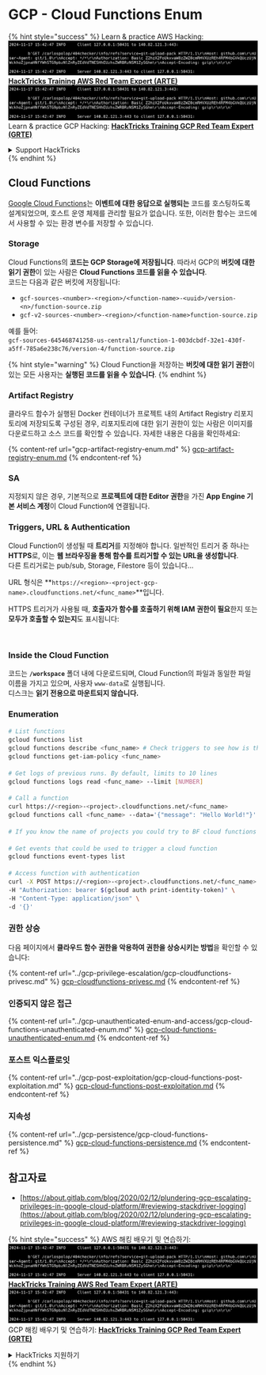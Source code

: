 # GCP - Cloud Functions Enum

{% hint style="success" %}
Learn & practice AWS Hacking:<img src="../../../.gitbook/assets/image (1).png" alt="" data-size="line">[**HackTricks Training AWS Red Team Expert (ARTE)**](https://training.hacktricks.xyz/courses/arte)<img src="../../../.gitbook/assets/image (1).png" alt="" data-size="line">\
Learn & practice GCP Hacking: <img src="../../../.gitbook/assets/image (2).png" alt="" data-size="line">[**HackTricks Training GCP Red Team Expert (GRTE)**<img src="../../../.gitbook/assets/image (2).png" alt="" data-size="line">](https://training.hacktricks.xyz/courses/grte)

<details>

<summary>Support HackTricks</summary>

* Check the [**subscription plans**](https://github.com/sponsors/carlospolop)!
* **Join the** 💬 [**Discord group**](https://discord.gg/hRep4RUj7f) or the [**telegram group**](https://t.me/peass) or **follow** us on **Twitter** 🐦 [**@hacktricks\_live**](https://twitter.com/hacktricks\_live)**.**
* **Share hacking tricks by submitting PRs to the** [**HackTricks**](https://github.com/carlospolop/hacktricks) and [**HackTricks Cloud**](https://github.com/carlospolop/hacktricks-cloud) github repos.

</details>
{% endhint %}

## Cloud Functions <a href="#reviewing-cloud-functions" id="reviewing-cloud-functions"></a>

[Google Cloud Functions](https://cloud.google.com/functions/)는 **이벤트에 대한 응답으로 실행되는** 코드를 호스팅하도록 설계되었으며, 호스트 운영 체제를 관리할 필요가 없습니다. 또한, 이러한 함수는 코드에서 사용할 수 있는 환경 변수를 저장할 수 있습니다.

### Storage

Cloud Functions의 **코드는 GCP Storage에 저장됩니다**. 따라서 GCP의 **버킷에 대한 읽기 권한**이 있는 사람은 **Cloud Functions 코드를 읽을 수 있습니다**.\
코드는 다음과 같은 버킷에 저장됩니다:

* `gcf-sources-<number>-<region>/<function-name>-<uuid>/version-<n>/function-source.zip`
* `gcf-v2-sources-<number>-<region>/<function-name>function-source.zip`

예를 들어:\
`gcf-sources-645468741258-us-central1/function-1-003dcbdf-32e1-430f-a5ff-785a6e238c76/version-4/function-source.zip`

{% hint style="warning" %}
Cloud Function을 저장하는 **버킷에 대한 읽기 권한**이 있는 모든 사용자는 **실행된 코드를 읽을 수 있습니다**.
{% endhint %}

### Artifact Registry

클라우드 함수가 실행된 Docker 컨테이너가 프로젝트 내의 Artifact Registry 리포지토리에 저장되도록 구성된 경우, 리포지토리에 대한 읽기 권한이 있는 사람은 이미지를 다운로드하고 소스 코드를 확인할 수 있습니다. 자세한 내용은 다음을 확인하세요:

{% content-ref url="gcp-artifact-registry-enum.md" %}
[gcp-artifact-registry-enum.md](gcp-artifact-registry-enum.md)
{% endcontent-ref %}

### SA

지정되지 않은 경우, 기본적으로 **프로젝트에 대한 Editor 권한**을 가진 **App Engine 기본 서비스 계정**이 Cloud Function에 연결됩니다.

### Triggers, URL & Authentication

Cloud Function이 생성될 때 **트리거**를 지정해야 합니다. 일반적인 트리거 중 하나는 **HTTPS**로, 이는 **웹 브라우징을 통해 함수를 트리거할 수 있는 URL을 생성합니다**.\
다른 트리거로는 pub/sub, Storage, Filestore 등이 있습니다...

URL 형식은 **`https://<region>-<project-gcp-name>.cloudfunctions.net/<func_name>`**입니다.

HTTPS 트리거가 사용될 때, **호출자가 함수를 호출하기 위해 IAM 권한이 필요**한지 또는 **모두가 호출할 수 있는지**도 표시됩니다:

<figure><img src="../../../.gitbook/assets/image (19).png" alt=""><figcaption></figcaption></figure>

### Inside the Cloud Function

코드는 **`/workspace`** 폴더 내에 다운로드되며, Cloud Function의 파일과 동일한 파일 이름을 가지고 있으며, 사용자 `www-data`로 실행됩니다.\
디스크는 **읽기 전용으로 마운트되지 않습니다.**

### Enumeration
```bash
# List functions
gcloud functions list
gcloud functions describe <func_name> # Check triggers to see how is this function invoked
gcloud functions get-iam-policy <func_name>

# Get logs of previous runs. By default, limits to 10 lines
gcloud functions logs read <func_name> --limit [NUMBER]

# Call a function
curl https://<region>-<project>.cloudfunctions.net/<func_name>
gcloud functions call <func_name> --data='{"message": "Hello World!"}'

# If you know the name of projects you could try to BF cloud functions names

# Get events that could be used to trigger a cloud function
gcloud functions event-types list

# Access function with authentication
curl -X POST https://<region>-<project>.cloudfunctions.net/<func_name> \
-H "Authorization: bearer $(gcloud auth print-identity-token)" \
-H "Content-Type: application/json" \
-d '{}'
```
### 권한 상승

다음 페이지에서 **클라우드 함수 권한을 악용하여 권한을 상승시키는 방법**을 확인할 수 있습니다:

{% content-ref url="../gcp-privilege-escalation/gcp-cloudfunctions-privesc.md" %}
[gcp-cloudfunctions-privesc.md](../gcp-privilege-escalation/gcp-cloudfunctions-privesc.md)
{% endcontent-ref %}

### 인증되지 않은 접근

{% content-ref url="../gcp-unauthenticated-enum-and-access/gcp-cloud-functions-unauthenticated-enum.md" %}
[gcp-cloud-functions-unauthenticated-enum.md](../gcp-unauthenticated-enum-and-access/gcp-cloud-functions-unauthenticated-enum.md)
{% endcontent-ref %}

### 포스트 익스플로잇

{% content-ref url="../gcp-post-exploitation/gcp-cloud-functions-post-exploitation.md" %}
[gcp-cloud-functions-post-exploitation.md](../gcp-post-exploitation/gcp-cloud-functions-post-exploitation.md)
{% endcontent-ref %}

### 지속성

{% content-ref url="../gcp-persistence/gcp-cloud-functions-persistence.md" %}
[gcp-cloud-functions-persistence.md](../gcp-persistence/gcp-cloud-functions-persistence.md)
{% endcontent-ref %}

## 참고자료

* [https://about.gitlab.com/blog/2020/02/12/plundering-gcp-escalating-privileges-in-google-cloud-platform/#reviewing-stackdriver-logging](https://about.gitlab.com/blog/2020/02/12/plundering-gcp-escalating-privileges-in-google-cloud-platform/#reviewing-stackdriver-logging)

{% hint style="success" %}
AWS 해킹 배우기 및 연습하기:<img src="../../../.gitbook/assets/image (1).png" alt="" data-size="line">[**HackTricks Training AWS Red Team Expert (ARTE)**](https://training.hacktricks.xyz/courses/arte)<img src="../../../.gitbook/assets/image (1).png" alt="" data-size="line">\
GCP 해킹 배우기 및 연습하기: <img src="../../../.gitbook/assets/image (2).png" alt="" data-size="line">[**HackTricks Training GCP Red Team Expert (GRTE)**<img src="../../../.gitbook/assets/image (2).png" alt="" data-size="line">](https://training.hacktricks.xyz/courses/grte)

<details>

<summary>HackTricks 지원하기</summary>

* [**구독 계획**](https://github.com/sponsors/carlospolop) 확인하기!
* **💬 [**Discord 그룹**](https://discord.gg/hRep4RUj7f) 또는 [**텔레그램 그룹**](https://t.me/peass)에 참여하거나 **Twitter** 🐦 [**@hacktricks\_live**](https://twitter.com/hacktricks\_live)**를 팔로우하세요.**
* **[**HackTricks**](https://github.com/carlospolop/hacktricks) 및 [**HackTricks Cloud**](https://github.com/carlospolop/hacktricks-cloud) 깃허브 리포지토리에 PR을 제출하여 해킹 팁을 공유하세요.**

</details>
{% endhint %}
